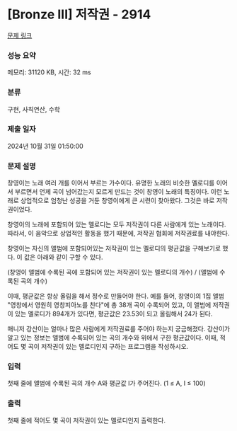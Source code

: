 # [Bronze III] 저작권 - 2914 

[문제 링크](https://www.acmicpc.net/problem/2914) 

### 성능 요약

메모리: 31120 KB, 시간: 32 ms

### 분류

구현, 사칙연산, 수학

### 제출 일자

2024년 10월 31일 01:50:00

### 문제 설명

<p>창영이는 노래 여러 개를 이어서 부르는 가수이다. 유명한 노래의 비슷한 멜로디를 이어서 부르면서 언제 곡이 넘어갔는지 모르게 만드는 것이 창영이 노래의 특징이다. 이런 노래로 상업적으로 엄청난 성공을 거둔 창영이에게 큰 시련이 찾아왔다. 그것은 바로 저작권이었다.</p>

<p>창영이의 노래에 포함되어 있는 멜로디는 모두 저작권이 다른 사람에게 있는 노래이다. 따라서, 이 음악으로 상업적인 활동을 했기 때문에, 저작권 협회에 저작권료를 내야한다.</p>

<p>창영이는 자신의 앨범에 포함되어있는 저작권이 있는 멜로디의 평균값을 구해보기로 했다. 이 값은 아래와 같이 구할 수 있다.</p>

<p>(창영이 앨범에 수록된 곡에 포함되어 있는 저작권이 있는 멜로디의 개수) / (앨범에 수록된 곡의 개수)</p>

<p>이때, 평균값은 항상 올림을 해서 정수로 만들어야 한다. 예를 들어, 창영이의 1집 앨범 "영창에서 영원히 영창피아노를 친다"에 총 38개 곡이 수록되어 있고, 이 앨범에 저작권이 있는 멜로디가 894개가 있다면, 평균값은 23.53이 되고 올림해서 24가 된다.</p>

<p>매니저 강산이는 얼마나 많은 사람에게 저작권료를 주어야 하는지 궁금해졌다. 강산이가 알고 있는 정보는 앨범에 수록되어 있는 곡의 개수와 위에서 구한 평균값이다. 이때, 적어도 몇 곡이 저작권이 있는 멜로디인지 구하는 프로그램을 작성하시오.</p>

### 입력 

 <p>첫째 줄에 앨범에 수록된 곡의 개수 A와 평균값 I가 주어진다. (1 ≤ A, I ≤ 100)</p>

### 출력 

 <p>첫째 줄에 적어도 몇 곡이 저작권이 있는 멜로디인지 출력한다.</p>

